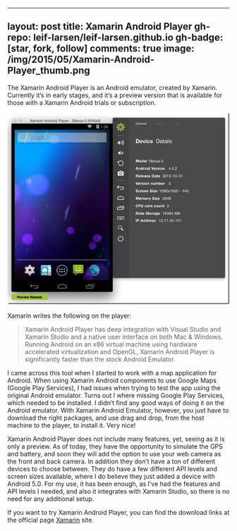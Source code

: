 
---
layout: post
title: Xamarin Android Player
gh-repo: leif-larsen/leif-larsen.github.io
gh-badge: [star, fork, follow]
comments: true
image: /img/2015/05/Xamarin-Android-Player_thumb.png
---
    
    
The Xamarin Android Player is an Android emulator, created by Xamarin. Currently it’s in early stages, and it’s a preview version that is available for those with a Xamarin Android trials or subscription.

[![Xamarin Android Player](/img/2015/05/Xamarin-Android-Player_thumb.png?resize=652%2C564 "Xamarin Android Player")](/img/2015/05/Xamarin-Android-Player.png)

Xamarin writes the following on the player:

> Xamarin Android Player has deep integration with Visual Studio and Xamarin Studio and a native user interface on both Mac & Windows. Running Android on an x86 virtual machine using hardware accelerated virtualization and OpenGL, Xamarin Android Player is significantly faster than the stock Android Emulator.

I came across this tool when I started to work with a map application for Android. When using Xamarin Android components to use Google Maps (Google Play Services), I had issues when trying to test the app using the original Android emulator. Turns out I where missing Google Play Services, which needed to be installed. I didn’t find any good ways of doing it on the Android emulator. With Xamarin Android Emulator, however, you just have to download the right packages, and use drag and drop, from the host machine to the player, to install it. Very nice!

Xamarin Android Player does not include many features, yet, seeing as it is only a preview. As of today, they have the opportunity to simulate the GPS and battery, and soon they will add the option to use your web camera as the front and back camera. In addition they don’t have a ton of different devices to choose between. They do have a few different API levels and screen sizes available, where I do believe they just added a device with Android 5.0. For my use, it has been enough, as I’ve had the features and API levels I needed, and also it integrates with Xamarin Studio, so there is no need for any additional setup.

If you want to try Xamarin Android Player, you can find the download links at the official page [Xamarin](https://xamarin.com/android-player "Xamarin Android Player") site.


